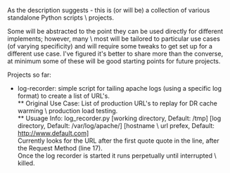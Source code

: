 As the description suggests - this is (or will be) a collection of various standalone Python scripts \ projects.

Some will be abstracted to the point they can be used directly for different implements; however, many \ most will be tailored to particular use cases (of varying specificity) and will require some tweaks to get set up for a different use case.  I've figured it's better to share more than the converse, at minimum some of these will be good starting points for future projects.

Projects so far:

* log-recorder: simple script for tailing apache logs (using a specific log format) to create a list of URL's.  
	** Original Use Case: List of production URL's to replay for DR cache warming \ production load testing.  
	** Usuage Info: log_recorder.py [working directory, Default: /tmp] [log directory, Default: /var/log/apache/] [hostname \ url prefex, Default: http://www.default.com]  
			Currently looks for the URL after the first quote quote in the line, after the Request Method (line 17).  
			Once the log recorder is started it runs perpetually until interrupted \ killed.     
		
